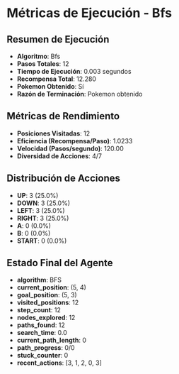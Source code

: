 # Métricas de Ejecución - Bfs

## Resumen de Ejecución
- **Algoritmo**: Bfs
- **Pasos Totales**: 12
- **Tiempo de Ejecución**: 0.003 segundos
- **Recompensa Total**: 12.280
- **Pokemon Obtenido**: Sí
- **Razón de Terminación**: Pokemon obtenido

## Métricas de Rendimiento
- **Posiciones Visitadas**: 12
- **Eficiencia (Recompensa/Paso)**: 1.0233
- **Velocidad (Pasos/segundo)**: 120.00
- **Diversidad de Acciones**: 4/7

## Distribución de Acciones
- **UP**: 3 (25.0%)
- **DOWN**: 3 (25.0%)
- **LEFT**: 3 (25.0%)
- **RIGHT**: 3 (25.0%)
- **A**: 0 (0.0%)
- **B**: 0 (0.0%)
- **START**: 0 (0.0%)

## Estado Final del Agente
- **algorithm**: BFS
- **current_position**: (5, 4)
- **goal_position**: (5, 3)
- **visited_positions**: 12
- **step_count**: 12
- **nodes_explored**: 12
- **paths_found**: 12
- **search_time**: 0.0
- **current_path_length**: 0
- **path_progress**: 0/0
- **stuck_counter**: 0
- **recent_actions**: [3, 1, 2, 0, 3]
